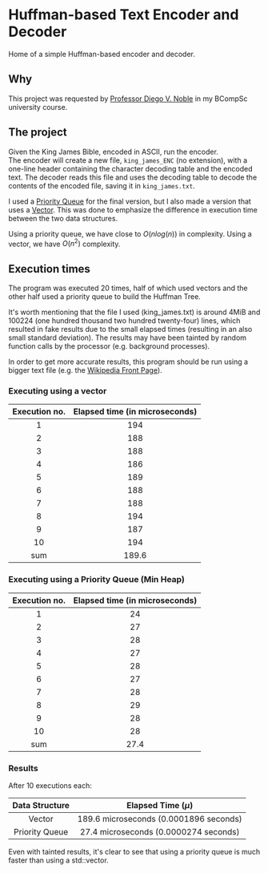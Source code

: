 [//]: # (vim README.md && pandoc README.md > a.html)

# Huffman-based Text Encoder and Decoder  

Home of a simple Huffman-based encoder and decoder.

## Why

This project was requested by [Professor Diego V. Noble](https://www.linkedin.com/in/diegovnoble/) in my BCompSc university course.

## The project

Given the King James Bible, encoded in ASCII, run the encoder.  
The encoder will create a new file, <code>king_james_ENC</code> (no extension), with a one-line header containing the character decoding table and the encoded text.
The decoder reads this file and uses the decoding table to decode the contents of the encoded file, saving it in <code>king_james.txt</code>.

I used a [Priority Queue](https://en.cppreference.com/w/cpp/container/priority_queue) for the final version, but I also made a version that uses a [Vector](https://en.cppreference.com/w/cpp/container/vector).
This was done to emphasize the difference in execution time between the two data structures.

Using a priority queue, we have close to $O(nlog(n))$ in complexity.
Using a vector, we have $O(n^2)$ complexity.

## Execution times

The program was executed 20 times, half of which used vectors and the other half used a priority queue to build the Huffman Tree.  

It's worth mentioning that the file I used (king_james.txt) is around 4MiB and 100224 (one hundred thousand two hundred twenty-four) lines, which resulted in fake results due to the small elapsed times (resulting in an also small standard deviation). The results may have been tainted by random function calls by the processor (e.g. background processes).

In order to get more accurate results, this program should be run using a bigger text file (e.g. the [Wikipedia Front Page](https://en.wikipedia.org/wiki/Wikipedia:Size_of_Wikipedia)).

### Executing using a vector

| Execution no. | Elapsed time (in microseconds) |
| :-----------: | :----------------------------: |
|       1       |              194               |
|       2       |              188               |
|       3       |              188               |
|       4       |              186               |
|       5       |              189               |
|       6       |              188               |
|       7       |              188               |
|       8       |              194               |
|       9       |              187               |
|      10       |              194               |
|      sum      |             189.6              |

### Executing using a Priority Queue (Min Heap)

| Execution no. | Elapsed time (in microseconds) |
| :-----------: | :----------------------------: |
|       1       |               24               |
|       2       |               27               |
|       3       |               28               |
|       4       |               27               |
|       5       |               28               |
|       6       |               27               |
|       7       |               28               |
|       8       |               29               |
|       9       |               28               |
|      10       |               28               |
|      sum      |              27.4              |

### Results

After 10 executions each:

| Data Structure |          Elapsed Time ($\mu$)          |
| :------------: | :------------------------------------: |
|     Vector     | 189.6 microseconds (0.0001896 seconds) |
| Priority Queue | 27.4 microseconds  (0.0000274 seconds) |

Even with tainted results, it's clear to see that using a priority queue is much faster than using a std::vector.
